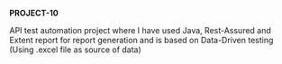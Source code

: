 **PROJECT-10**

API test automation project where I have used Java, Rest-Assured and Extent report for report generation and is based on Data-Driven testing (Using .excel file as source of data)
